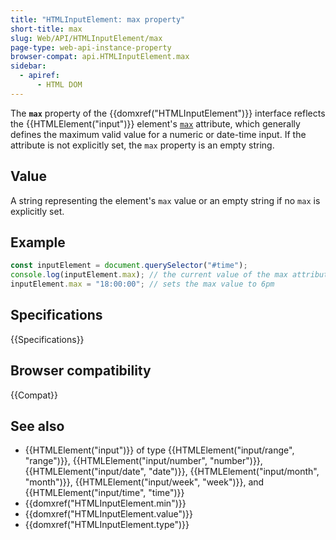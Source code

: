 ```yaml
---
title: "HTMLInputElement: max property"
short-title: max
slug: Web/API/HTMLInputElement/max
page-type: web-api-instance-property
browser-compat: api.HTMLInputElement.max
sidebar:
  - apiref:
      - HTML DOM
---
```


The **`max`** property of the {{domxref("HTMLInputElement")}} interface reflects the {{HTMLElement("input")}} element's [`max`](/en-US/docs/Web/HTML/Reference/Elements/input#max) attribute, which generally defines the maximum valid value for a numeric or date-time input. If the attribute is not explicitly set, the `max` property is an empty string.

## Value

A string representing the element's `max` value or an empty string if no `max` is explicitly set.

## Example

```js
const inputElement = document.querySelector("#time");
console.log(inputElement.max); // the current value of the max attribute
inputElement.max = "18:00:00"; // sets the max value to 6pm
```

## Specifications

{{Specifications}}

## Browser compatibility

{{Compat}}

## See also

- {{HTMLElement("input")}} of type {{HTMLElement("input/range", "range")}}, {{HTMLElement("input/number", "number")}}, {{HTMLElement("input/date", "date")}}, {{HTMLElement("input/month", "month")}}, {{HTMLElement("input/week", "week")}}, and {{HTMLElement("input/time", "time")}}
- {{domxref("HTMLInputElement.min")}}
- {{domxref("HTMLInputElement.value")}}
- {{domxref("HTMLInputElement.type")}}
